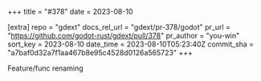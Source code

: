 +++
title = "#378"
date = 2023-08-10

[extra]
repo = "gdext"
docs_rel_url = "gdext/pr-378/godot"
pr_url = "https://github.com/godot-rust/gdext/pull/378"
pr_author = "you-win"
sort_key = 2023-08-10
date_time = 2023-08-10T05:23:40Z
commit_sha = "a7baf0d32a7f1aa467b8e95c4528d0126a565723"
+++

Feature/func renaming
